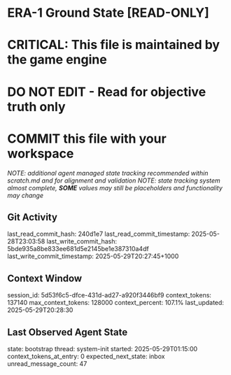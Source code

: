 # ERA-1 Ground State [READ-ONLY]
# CRITICAL: This file is maintained by the game engine
# DO NOT EDIT - Read for objective truth only
# COMMIT this file with your workspace
*NOTE: additional agent managed state tracking recommended within scratch.md and for alignment and validation*
*NOTE: state tracking system almost complete, **SOME** values may still be placeholders and functionality may change*

## Git Activity
last_read_commit_hash: 240d1e7
last_read_commit_timestamp: 2025-05-28T23:03:58
last_write_commit_hash: 5bde935a8be833ee681d5e2145be1e387310a4df
last_write_commit_timestamp: 2025-05-29T20:27:45+1000

## Context Window
session_id: 5d53f6c5-dfce-431d-ad27-a920f3446bf9
context_tokens: 137140
max_context_tokens: 128000
context_percent: 107.1%
last_updated: 2025-05-29T20:28:30

## Last Observed Agent State
state: bootstrap
thread: system-init
started: 2025-05-29T01:15:00
context_tokens_at_entry: 0
expected_next_state: inbox
unread_message_count: 47
